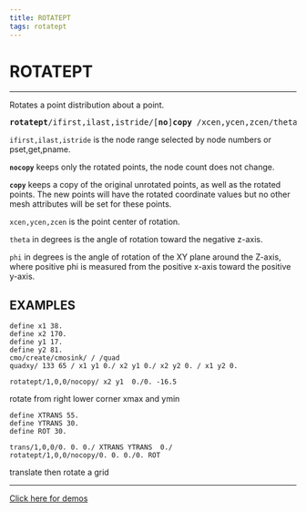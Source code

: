 ```yaml
---
title: ROTATEPT
tags: rotatept
---
```


# ROTATEPT

---------

Rotates a point distribution about a point. 




<pre>
<b>rotatept</b>/ifirst,ilast,istride/[<b>no</b>]<b>copy</b> /xcen,ycen,zcen/theta/phi 
</pre>


`ifirst,ilast,istride` is the node range selected by node numbers or pset,get,pname.


**`nocopy`** keeps only the rotated points, the node count does not change.


**`copy`** keeps a copy of the original unrotated points, as well as the rotated points.
The new points will have the rotated coordinate values but no other mesh attributes will be set for these points.


`xcen,ycen,zcen` is the point center of rotation.


`theta` in degrees is the angle of rotation toward the negative z-axis.


`phi` in degrees is the angle of rotation of the XY plane around the Z-axis, where positive phi is measured from the positive x-axis toward the positive y-axis. 

 

## EXAMPLES

```
define x1 38.
define x2 170.
define y1 17. 
define y2 81.
cmo/create/cmosink/ / /quad
quadxy/ 133 65 / x1 y1 0./ x2 y1 0./ x2 y2 0. / x1 y2 0.

rotatept/1,0,0/nocopy/ x2 y1  0./0. -16.5
```
rotate from right lower corner xmax and ymin

```
define XTRANS 55.
define YTRANS 30.
define ROT 30.

trans/1,0,0/0. 0. 0./ XTRANS YTRANS  0./                                
rotatept/1,0,0/nocopy/0. 0. 0./0. ROT  
```
translate then rotate a grid

<hr>

[Click here for demos](../demos/description_rotatept.md)
